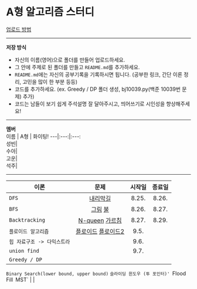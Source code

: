 # A형 알고리즘 스터디

[업로드 방법](https://miro7923.github.io/uno%20mas/teamwork-by-github/)  

---
**저장 방식**  
- 자신의 이름(영어)으로 폴더를 만들어 업로드하세요.  
- 그 안에 주제로 된 폴더를 만들고 `README.md`를 추가하세요.  
- `README.md`에는 자신의 공부기록을 기록하시면 됩니다. (공부한 링크, 간단 이론 정리, 고민을 많이 한 부분 등등)  
- 코드를 추가하세요. (ex. Greedy / DP 폴더 생성, bj10039.py(백준 10039번 문제) 추가)
- 코드는 남들이 보기 쉽게 주석설명 잘 달아주시고, 띄어쓰기로 시인성을 향상해주세요!  

---
**멤버**  
 이름 | A형 | 화이팅!
---|:---:|:---:  
성빈|  
수아|  
고운|  
석주|


---
 이론 | 문제 | 시작일 | 종료일 
---|:---:|:---:|:---:
 `DFS`|[내리막길](https://www.acmicpc.net/problem/1520) |8.25.|8.26.
 `BFS`|[그림](https://www.acmicpc.net/problem/1926) [불](https://www.acmicpc.net/problem/5427) |8.26.|8.27.
 `Backtracking` |[N-queen](https://www.acmicpc.net/problem/9663) [가르침](https://www.acmicpc.net/problem/1062)|8.27.| 8.29.
 `플로이드 알고리즘` | [플로이드](https://www.acmicpc.net/problem/11404) [플로이드2](https://www.acmicpc.net/problem/11780)| 9.5. |
 `힙 자료구조 -> 다익스트라` | |9.6.
  `union find` | |9.7.
 `Greedy / DP` | 
 `Binary Search(lower bound, upper bound)`
 `슬라이딩 윈도우 (투 포인터)'
 `Flood Fill`
 `MST` | | 

